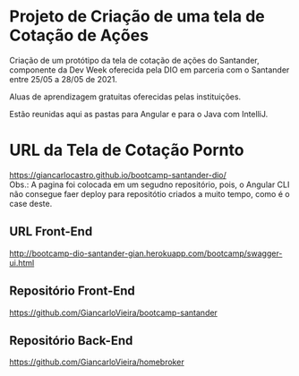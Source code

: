 # Projeto de Criação de uma tela de Cotação de Ações<br>
Criação de um protótipo da tela de cotação de ações do Santander, componente da Dev Week oferecida pela DIO em parceria com o Santander entre 25/05 a 28/05 de 2021.<br>

Aluas de aprendizagem gratuitas oferecidas pelas instituições.<br>

Estão reunidas aqui as pastas para Angular e para o Java com IntelliJ.<br>

# URL da Tela de Cotação Pornto
https://giancarlocastro.github.io/bootcamp-santander-dio/ <br> 
Obs.: A pagina foi colocada em um segudno repositório, pois, o Angular CLI não consegue faer deploy para repositótio criados a muito tempo, como é o case deste. <br>

## URL Front-End
http://bootcamp-dio-santander-gian.herokuapp.com/bootcamp/swagger-ui.html <br>

## Repositório Front-End <br>
https://github.com/GiancarloVieira/bootcamp-santander <br>

## Repositório Back-End <br>
https://github.com/GiancarloVieira/homebroker <br>

